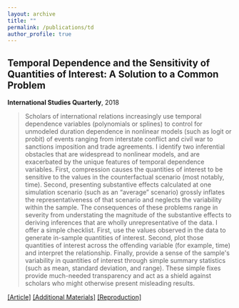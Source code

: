 ```yaml
---
layout: archive
title: ""
permalink: /publications/td
author_profile: true
---
```


## Temporal Dependence and the Sensitivity of Quantities of Interest: A Solution to a Common Problem

**International Studies Quarterly**, 2018

> Scholars of international relations increasingly use temporal dependence variables (polynomials or splines) to control for unmodeled duration dependence in nonlinear models (such as logit or probit) of events ranging from interstate conflict and civil war to sanctions imposition and trade agreements. I identify two inferential obstacles that are widespread to nonlinear models, and are exacerbated by the unique features of temporal dependence variables. First, compression causes the quantities of interest to be sensitive to the values in the counterfactual scenario (most notably, time). Second, presenting substantive effects calculated at one simulation scenario (such as an “average” scenario) grossly inflates the representativeness of that scenario and neglects the variability within the sample. The consequences of these problems range in severity from understating the magnitude of the substantive effects to deriving inferences that are wholly unrepresentative of the data. I offer a simple checklist. First, use the values observed in the data to generate in-sample quantities of interest. Second, plot those quantities of interest across the offending variable (for example, time) and interpret the relationship. Finally, provide a sense of the sample's variability in quantities of interest through simple summary statistics (such as mean, standard deviation, and range). These simple fixes provide much-needed transparency and act as a shield against scholars who might otherwise present misleading results.

[[Article]](https://doi.org/10.1093/isq/sqy036) [[Additional Materials]](..//files/Compression--Appendix.pdf) [[Reproduction]](https://doi.org/10.7910/DVN/HEGV1N)
